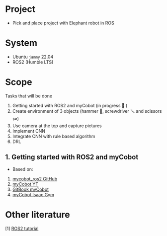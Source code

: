 # Project
- Pick and place project with Elephant robot in ROS

# System
- Ubuntu `jammy` 22.04
- ROS2  (Humble LTS)

# Scope
Tasks that will be done
1. Getting started with ROS2 and myCobot (in progress 🔴 )
2. Create environment of 3 objects (hammer 🔨, screwdriver 🪛 and scissors ✂️)
3. Use camera at the top and capture pictures
4. Implement CNN
5. Integrate CNN with rule based algorithm
6. DRL


## 1. Getting started with ROS2 and myCobot
- Based on:
1. [mycobot_ros2 GitHub](https://github.com/elephantrobotics/mycobot_ros2)
2. [myCobot YT](https://www.youtube.com/watch?v=-Jo_IJ8RaXc)
3. [GitBook myCobot](https://docs.elephantrobotics.com/docs/gitbook-en/)
4. [myCobot Isaac Gym](https://www.hackster.io/Elephant-Robotics-Official/mycobot-gripping-task-reinforcement-learning-with-isaac-gym-5621db)

# Other literature
[1] [ROS2 tutorial](https://docs.ros.org/en/crystal/Tutorials.html)